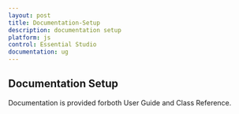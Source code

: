 ```yaml
---
layout: post
title: Documentation-Setup
description: documentation setup  
platform: js
control: Essential Studio
documentation: ug
---
```


## Documentation Setup  

Documentation is provided forboth User Guide and Class Reference.

